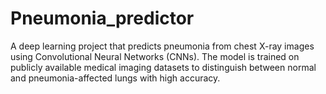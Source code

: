 # Pneumonia_predictor
A deep learning project that predicts pneumonia from chest X-ray images using Convolutional Neural Networks (CNNs). The model is trained on publicly available medical imaging datasets to distinguish between normal and pneumonia-affected lungs with high accuracy.
